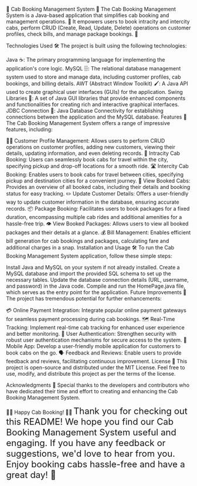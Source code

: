 🚕 Cab Booking Management System 📅
The Cab Booking Management System is a Java-based application that simplifies cab booking and management operations. 🚀 It empowers users to book intracity and intercity cabs, perform CRUD (Create, Read, Update, Delete) operations on customer profiles, check bills, and manage package bookings. 💼

Technologies Used 🛠️
The project is built using the following technologies:

Java ☕: The primary programming language for implementing the application's core logic.
MySQL 🗄️: The relational database management system used to store and manage data, including customer profiles, cab bookings, and billing details.
AWT (Abstract Window Toolkit) 🖌️: A Java API used to create graphical user interfaces (GUIs) for the application.
Swing Libraries 🎨: A set of Java GUI libraries that provide enhanced components and functionalities for creating rich and interactive graphical interfaces.
JDBC Connection 🔌: Java Database Connectivity for establishing connections between the application and the MySQL database.
Features 🌟
The Cab Booking Management System offers a range of impressive features, including:

🧑‍💼 Customer Profile Management: Allows users to perform CRUD operations on customer profiles, adding new customers, viewing their details, updating information, and even deleting records.
🚗 Intracity Cab Booking: Users can seamlessly book cabs for travel within the city, specifying pickup and drop-off locations for a smooth ride.
🛣️ Intercity Cab Booking: Enables users to book cabs for travel between cities, specifying pickup and destination cities for a convenient journey.
👀 View Booked Cabs: Provides an overview of all booked cabs, including their details and booking status for easy tracking.
✏️ Update Customer Details: Offers a user-friendly way to update customer information in the database, ensuring accurate records.
📦 Package Booking: Facilitates users to book packages for a fixed duration, encompassing multiple cab rides and additional amenities for a hassle-free trip.
👁️ View Booked Packages: Allows users to view all booked packages and their details at a glance.
💰 Bill Management: Enables efficient bill generation for cab bookings and packages, calculating fare and additional charges in a snap.
Installation and Usage 🛠️
To run the Cab Booking Management System application, follow these simple steps:

Install Java and MySQL on your system if not already installed.
Create a MySQL database and import the provided SQL schema to set up the necessary tables.
Update the database connection details (URL, username, and password) in the Java code.
Compile and run the HomePage.java file, which serves as the entry point for the application.
Future Improvements 🚀
The project has tremendous potential for further enhancements:

💳 Online Payment Integration: Integrate popular online payment gateways for seamless payment processing during cab bookings.
🗺️ Real-Time Tracking: Implement real-time cab tracking for enhanced user experience and better monitoring.
🔐 User Authentication: Strengthen security with robust user authentication mechanisms for secure access to the system.
📱 Mobile App: Develop a user-friendly mobile application for customers to book cabs on the go.
🗣️ Feedback and Reviews: Enable users to provide feedback and reviews, facilitating continuous improvement.
License 📜
This project is open-source and distributed under the MIT License. Feel free to use, modify, and distribute this project as per the terms of the license.

Acknowledgments 🙌
Special thanks to the developers and contributors who have dedicated their time and effort to creating and enhancing the Cab Booking Management System.

🚀🚕 Happy Cab Booking! 🚀🚕
<font size="5">Thank you for checking out this README! We hope you find our Cab Booking Management System useful and engaging. If you have any feedback or suggestions, we'd love to hear from you. Enjoy booking cabs hassle-free and have a great day! 🚀</font>

